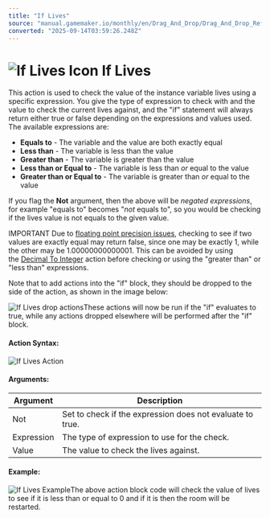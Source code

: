 ```yaml
---
title: "If Lives"
source: "manual.gamemaker.io/monthly/en/Drag_And_Drop/Drag_And_Drop_Reference/Instance_Vars/If_Lives.htm"
converted: "2025-09-14T03:59:26.248Z"
---
```


# ![If Lives Icon](../../../assets/Images/Scripting_Reference/Drag_And_Drop/Reference/Instance_Vars/i_IV_If_Lives.png) If Lives

This action is used to check the value of the instance variable lives using a specific expression. You give the type of expression to check with and the value to check the current lives against, and the "if" statement will always return either true or false depending on the expressions and values used. The available expressions are:

-   **Equals to** - The variable and the value are both exactly equal
-   **Less than** - The variable is less than the value
-   **Greater than** - The variable is greater than the value
-   **Less than or Equal to** - The variable is less than _or_ equal to the value
-   **Greater than or Equal to** - The variable is greater than _or_ equal to the value

If you flag the **Not** argument, then the above will be _negated expressions_, for example "equals to" becomes "_not_ equals to", so you would be checking if the lives value is not equals to the given value.

IMPORTANT Due to [floating point precision issues](https://floating-point-gui.de/formats/fp/), checking to see if two values are exactly equal may return false, since one may be exactly 1, while the other may be 1.00000000000001. This can be avoided by using the [Decimal To Integer](../Data_Types/Decimal_To_Integer.md) action before checking or using the "greater than" or "less than" expressions.

Note that to add actions into the "if" block, they should be dropped to the side of the action, as shown in the image below:

![If Lives drop actions](../../../assets/Images/Scripting_Reference/Drag_And_Drop/Reference/Instance_Vars/a_IV_Drop_If_Lives.png)These actions will now be run if the "if" evaluates to true, while any actions dropped elsewhere will be performed after the "if" block.

#### Action Syntax:

![If Lives Action](../../../assets/Images/Scripting_Reference/Drag_And_Drop/Reference/Instance_Vars/a_IV_If_Lives.png)

#### Arguments:

| Argument | Description |
| --- | --- |
| Not | Set to check if the expression does not evaluate to true. |
| Expression | The type of expression to use for the check. |
| Value | The value to check the lives against. |

#### Example:

![If Lives Example](../../../assets/Images/Scripting_Reference/Drag_And_Drop/Reference/Instance_Vars/e_IV_If_Lives.png)The above action block code will check the value of lives to see if it is less than or equal to 0 and if it is then the room will be restarted.